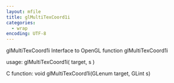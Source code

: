 ```yaml
---
layout: mfile
title: glMultiTexCoord1i
categories:
  - wrap
encoding: UTF-8
---
```


glMultiTexCoord1i  Interface to OpenGL function glMultiTexCoord1i

usage:  glMultiTexCoord1i( target, s )

C function:  void glMultiTexCoord1i(GLenum target, GLint s)